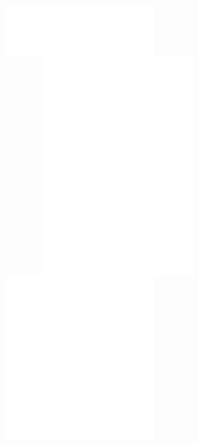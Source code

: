 [<img align="left" width="400" alt="sponsorship" src="sponsorship.svg">](#)
[<img align="right" width="400" alt="media" src="media.svg">](#)

[<img align="left" width="400" alt="general" src="general.svg">](#)
[<img align="left" width="400" alt="anime" src="anime.svg">](#)
